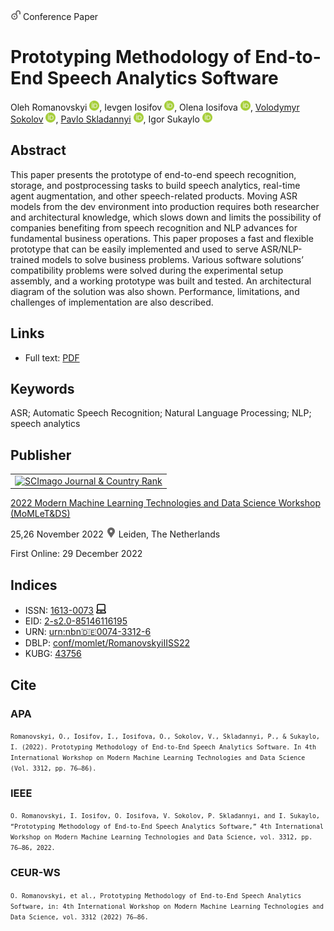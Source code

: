 <img src="/icons/unlock.svg" width="16" height="16"> Conference Paper

# Prototyping Methodology of End-to-End Speech Analytics Software

Oleh Romanovskyi <a href="https://orcid.org/0000-0003-3420-5621" target="_blank"><img src="/icons/orcid.svg" width="16" height="16"></a>,
Ievgen Iosifov <a href="https://orcid.org/0000-0001-6203-9945" target="_blank"><img src="/icons/orcid.svg" width="16" height="16"></a>,
Olena Iosifova <a href="https://orcid.org/0000-0001-6507-0761" target="_blank"><img src="/icons/orcid.svg" width="16" height="16"></a>,
<a href="/">Volodymyr Sokolov</a> <a href="https://orcid.org/0000-0002-9349-7946" target="_blank"><img src="/icons/orcid.svg" width="16" height="16"></a>,
<a href="https://pavlo-skladannyi.github.io/">Pavlo Skladannyi</a> <a href="https://orcid.org/0000-0002-7775-6039" target="_blank"><img src="/icons/orcid.svg" width="16" height="16"></a>,
Igor Sukaylo <a href="https://orcid.org/0000-0003-1608-3149" target="_blank"><img src="/icons/orcid.svg" width="16" height="16"></a>

## Abstract

This paper presents the prototype of end-to-end speech recognition, storage, and postprocessing tasks to build speech analytics, real-time agent augmentation, and other speech-related products. Moving ASR models from the dev environment into production requires both researcher and architectural knowledge, which slows down and limits the possibility of companies benefiting from speech recognition and NLP advances for fundamental business operations. This paper proposes a fast and flexible prototype that can be easily implemented and used to serve ASR/NLP-trained models to solve business problems. Various software solutions’ compatibility problems were solved during the experimental setup assembly, and a working prototype was built and tested. An architectural diagram of the solution was also shown. Performance, limitations, and challenges of implementation are also described.

## Links

* Full text: [PDF](https://ceur-ws.org/Vol-3312/paper6.pdf)

## Keywords

ASR; Automatic Speech Recognition; Natural Language Processing; NLP; speech analytics

## Publisher

<table>
<tr>
<td>
<a href="https://www.scimagojr.com/journalsearch.php?q=21100218356&amp;tip=sid&amp;exact=no" title="SCImago Journal &amp; Country Rank"><img border="0" src="https://corsproxy.io/?https://www.scimagojr.com/journal_img.php?id=21100218356" alt="SCImago Journal &amp; Country Rank"  /></a>
</td>
</tr>
</table>

[2022 Modern Machine Learning Technologies and Data Science Workshop (MoMLeT&DS)](https://ceur-ws.org/Vol-3312/)

25,26 November 2022 <img src="/icons/location-pin.svg" width="16" height="16"> Leiden, The Netherlands

First Online: 29 December 2022

## Indices

* ISSN: [1613-0073](https://portal.issn.org/resource/ISSN/1613-0073) <img src="/icons/online.svg" width="16" height="16">
* EID: [2-s2.0-85146116195](http://www.scopus.com/record/display.url?origin=inward&eid=2-s2.0-85146116195)
* URN: [urn:nbn:de:0074-3312-6](https://nbn-resolving.org/xml/urn:nbn:de:0074-3312-6)
* DBLP: [conf/momlet/RomanovskyiIISS22](https://dblp.org/rec/conf/momlet/RomanovskyiIISS22)
* KUBG: [43756](http://elibrary.kubg.edu.ua/id/eprint/43202/)

## Cite

### APA

<small>`Romanovskyi, O., Iosifov, I., Iosifova, O., Sokolov, V., Skladannyi, P., & Sukaylo, I. (2022). Prototyping Methodology of End-to-End Speech Analytics Software. In 4th International Workshop on Modern Machine Learning Technologies and Data Science (Vol. 3312, pp. 76–86).`</small>

### IEEE

<small>`O. Romanovskyi, I. Iosifov, O. Iosifova, V. Sokolov, P. Skladannyi, and I. Sukaylo, “Prototyping Methodology of End-to-End Speech Analytics Software,” 4th International Workshop on Modern Machine Learning Technologies and Data Science, vol. 3312, pp. 76–86, 2022.`</small>

### CEUR-WS

<small>`O. Romanovskyi, et al., Prototyping Methodology of End-to-End Speech Analytics Software, in: 4th International Workshop on Modern Machine Learning Technologies and Data Science, vol. 3312 (2022) 76–86.`</small>